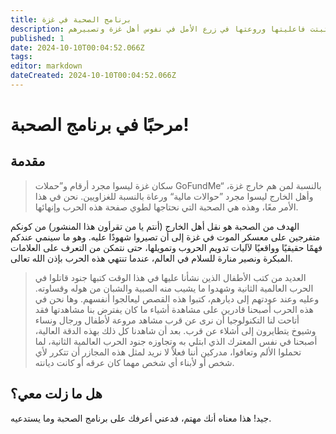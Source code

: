 ```yaml
---
title: برنامج الصحبة في غزة
description: فكرة الصحبة اكتشفها البعض بالصدفة أثناء حرب غزة، ومنذ ذلك الحين اختبرها الكثيرون وثبتت فاعليتها وروعتها في زرع الأمل في نفوس أهل غزة وتصبيرهم.
published: 1
date: 2024-10-10T00:04:52.066Z
tags: 
editor: markdown
dateCreated: 2024-10-10T00:04:52.066Z
---
```


# مرحبًا في برنامج الصحبة!

## مقدمة

> سكان غزة ليسوا مجرد أرقام و”حملات GoFundMe“ بالنسبة لمن هم خارج غزة، وأهل الخارج ليسوا مجرد ”حوالات مالية“ ورعاة بالنسبة للغزاويين. نحن في هذا الأمر معًا، وهذه هي الصحبة التي نحتاجها لطوي صفحة هذه الحرب وإنهائها.

الهدف من الصحبة هو نقل أهل الخارج (أنتم يا من تقرأون هذا المنشور) من كونكم متفرجين على معسكر الموت في غزة إلى أن تصيروا شهودًا عليه. وهو ما سينمي عندكم فهمًا حقيقيًا وواقعيًا لآليات تدويم الحروب وتمويلها، حتى نتمكن من التعرف على العلامات المبكرة ونصير منارة للسلام في العالم، عندما تنتهي هذه الحرب بإذن الله تعالى.

> العديد من كتب الأطفال الذين نشأنا عليها في هذا الوقت كتبها جنود قاتلوا في الحرب العالمية الثانية وشهدوا ما يشيب منه الصبية والشبان من هوله وقساوته. وعليه وعند عودتهم إلى ديارهم، كتبوا هذه القصص ليعالجوا أنفسهم. وها نحن في هذه الحرب أصبحنا قادرين على مشاهدة أشياء ما كان يفترض بنا مشاهدتها فقد أتاحت لنا التكنولوجيا أن نرى عن قرب مشاهد مروعة لأطفال ورجال ونساء وشيوخ يتطايرون إلى أشلاء عن قرب. بعد أن شاهدنا كل ذلك بهذه الدقة العالية، أصبحنا في نفس المعترك الذي ابتلي به وتجاوزه جنود الحرب العالمية الثانية، لما تحملوا الألم وتعافوا، مدركين أننا فعلاً لا نريد لمثل هذه المجازر أن تتكرر لأي شخص أو لأبناء أي شخص مهما كان عرقه أو كانت ديانته.

## هل ما زلت معي؟

جيد! هذا معناه أنك مهتم، فدعني أعرفك على برنامج الصحبة وما يستدعيه.